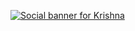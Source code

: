 <a href="https://krishnashahu.com.np" rel="nofollow"><img src="https://github.com/krishshah920/krishshah920/blob/main/LinkedIn%20Banner.mp4" alt="Social banner for Krishna" style="max-width: 100%;"></a>


<!--
**krishshah920/krishshah920** is a ✨ _special_ ✨ repository because its `README.md` (this file) appears on your GitHub profile.

Here are some ideas to get you started:

- 🔭 I’m currently working on ...
- 🌱 I’m currently learning ...
- 👯 I’m looking to collaborate on ...
- 🤔 I’m looking for help with ...
- 💬 Ask me about ...
- 📫 How to reach me: ...
- 😄 Pronouns: ...
- ⚡ Fun fact: ...
-->
